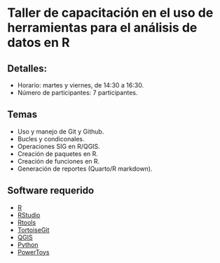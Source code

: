 # Taller de capacitación en el uso de herramientas para el análisis de datos en R

## Detalles:

* Horario: martes y viernes, de 14:30 a 16:30.
* Número de participantes: 7 participantes.

## Temas

* Uso y manejo de Git y Github.
* Bucles y condiconales.
* Operaciones SIG en R/QGIS.
* Creación de paquetes en R.
* Creación de funciones en R.
* Generación de reportes (Quarto/R markdown).

## Software requerido

* [R](https://cran.r-project.org/index.html)
* [RStudio](https://posit.co/download/rstudio-desktop/)
* [Rtools](https://cran.r-project.org/bin/windows/Rtools/)
* [TortoiseGit](https://tortoisegit.org/download/)
* [QGIS](https://qgis.org/download/)
* [Python](https://www.python.org/downloads/)
* [PowerToys](https://apps.microsoft.com/detail/xp89dcgq3k6vld?hl=es-ES&gl=PE)
